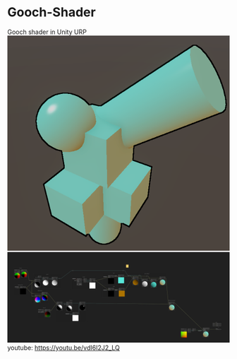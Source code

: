 # Gooch-Shader
Gooch shader in Unity URP
![Screenshot](Gooch_shader.png)
![Screenshot](Gooch_shader_graph.png)
youtube: https://youtu.be/vdI6I2J2_LQ
